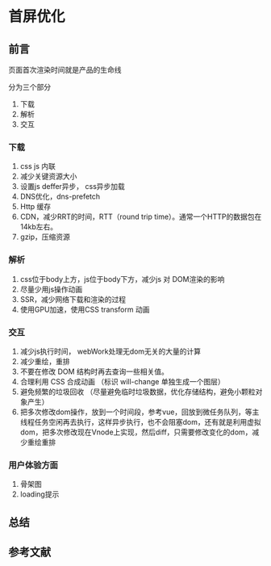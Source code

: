 # 首屏优化

## 前言

页面首次渲染时间就是产品的生命线

分为三个部分

1. 下载
2. 解析
3. 交互

### 下载

1. css js 内联
2. 减少关键资源大小
3. 设置js deffer异步， css异步加载
4. DNS优化，dns-prefetch
5. Http 缓存
6. CDN，减少RRT的时间，RTT（round trip time）。通常一个HTTP的数据包在14kb左右。
7. gzip，压缩资源

### 解析

1. css位于body上方，js位于body下方，减少js 对 DOM渲染的影响
2. 尽量少用js操作动画
3. SSR，减少网络下载和渲染的过程
4. 使用GPU加速，使用CSS transform 动画

### 交互

1. 减少js执行时间， webWork处理无dom无关的大量的计算
2. 减少重绘，重排
3. 不要在修改 DOM 结构时再去查询一些相关值。
4. 合理利用 CSS 合成动画 （标识 will-change 单独生成一个图层）
5. 避免频繁的垃圾回收 （尽量避免临时垃圾数据，优化存储结构，避免小颗粒对象产生）
6. 把多次修改dom操作，放到一个时间段，参考vue，回放到微任务队列，等主线程任务空闲再去执行，这样异步执行，也不会阻塞dom，还有就是利用虚拟dom，把多次修改现在Vnode上实现，然后diff，只需要修改变化的dom，减少重绘重排

### 用户体验方面

1. 骨架图
2. loading提示

## 总结

## 参考文献
